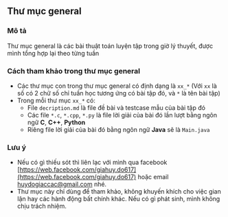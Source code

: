 ## Thư mục general

### Mô tả
Thư mục general là các bài thuật toán luyện tập trong giờ lý thuyết, được mình tổng hợp lại theo từng tuần
### Cách tham khảo trong thư mục general
- Các thư mục con trong thư mục general có định dạng là `xx_*` (Với `xx` là số có 2 chữ số chỉ tuần học tương ứng có bài tập đó, và `*` là tên bài tập)
- Trong mỗi thư mục `xx_*` có:
  - File `decription.md` là file đề bài và testcase mẫu của bài tập đó
  - Các file `*.c`, `*.cpp`, `*.py` là file lời giải của bài đó lần lượt bằng ngôn ngữ **C**, **C++**, **Python**
  - Riêng file lời giải của bài đó bằng ngôn ngữ **Java** sẽ là `Main.java`
### Lưu ý
- Nếu có gì thiếu sót thì liên lạc với mình qua facebook [https://web.facebook.com/giahuy.do617](https://web.facebook.com/giahuy.do617) hoặc email [huydogiaccac@gmail.com](https://mail.google.com) nhé.
- Thư mục này chỉ dùng để tham khảo, không khuyến khích cho việc gian lận hay các hành động bất chính khác. Nếu có gì phát sinh, mình không chịu trách nhiệm.
